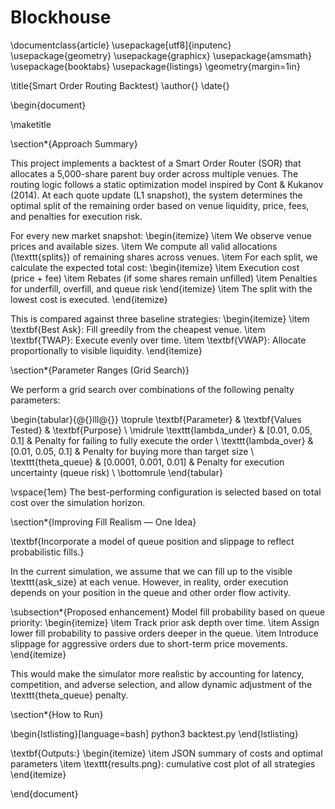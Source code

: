 # Blockhouse

\documentclass{article}
\usepackage[utf8]{inputenc}
\usepackage{geometry}
\usepackage{graphicx}
\usepackage{amsmath}
\usepackage{booktabs}
\usepackage{listings}
\geometry{margin=1in}

\title{Smart Order Routing Backtest}
\author{}
\date{}

\begin{document}

\maketitle

\section*{Approach Summary}

This project implements a backtest of a Smart Order Router (SOR) that allocates a 5,000-share parent buy order across multiple venues. The routing logic follows a static optimization model inspired by Cont \& Kukanov (2014). At each quote update (L1 snapshot), the system determines the optimal split of the remaining order based on venue liquidity, price, fees, and penalties for execution risk.

For every new market snapshot:
\begin{itemize}
  \item We observe venue prices and available sizes.
  \item We compute all valid allocations (\texttt{splits}) of remaining shares across venues.
  \item For each split, we calculate the expected total cost:
    \begin{itemize}
      \item Execution cost (price + fee)
      \item Rebates (if some shares remain unfilled)
      \item Penalties for underfill, overfill, and queue risk
    \end{itemize}
  \item The split with the lowest cost is executed.
\end{itemize}

This is compared against three baseline strategies:
\begin{itemize}
  \item \textbf{Best Ask}: Fill greedily from the cheapest venue.
  \item \textbf{TWAP}: Execute evenly over time.
  \item \textbf{VWAP}: Allocate proportionally to visible liquidity.
\end{itemize}

\section*{Parameter Ranges (Grid Search)}

We perform a grid search over combinations of the following penalty parameters:

\begin{tabular}{@{}lll@{}}
\toprule
\textbf{Parameter} & \textbf{Values Tested} & \textbf{Purpose} \\
\midrule
\texttt{lambda\_under} & [0.01, 0.05, 0.1] & Penalty for failing to fully execute the order \\
\texttt{lambda\_over} & [0.01, 0.05, 0.1] & Penalty for buying more than target size \\
\texttt{theta\_queue} & [0.0001, 0.001, 0.01] & Penalty for execution uncertainty (queue risk) \\
\bottomrule
\end{tabular}

\vspace{1em}
The best-performing configuration is selected based on total cost over the simulation horizon.

\section*{Improving Fill Realism — One Idea}

\textbf{Incorporate a model of queue position and slippage to reflect probabilistic fills.}

In the current simulation, we assume that we can fill up to the visible \texttt{ask\_size} at each venue. However, in reality, order execution depends on your position in the queue and other order flow activity.

\subsection*{Proposed enhancement}
Model fill probability based on queue priority:
\begin{itemize}
  \item Track prior ask depth over time.
  \item Assign lower fill probability to passive orders deeper in the queue.
  \item Introduce slippage for aggressive orders due to short-term price movements.
\end{itemize}

This would make the simulator more realistic by accounting for latency, competition, and adverse selection, and allow dynamic adjustment of the \texttt{theta\_queue} penalty.

\section*{How to Run}

\begin{lstlisting}[language=bash]
python3 backtest.py
\end{lstlisting}

\textbf{Outputs:}
\begin{itemize}
  \item JSON summary of costs and optimal parameters
  \item \texttt{results.png}: cumulative cost plot of all strategies
\end{itemize}

\end{document}
